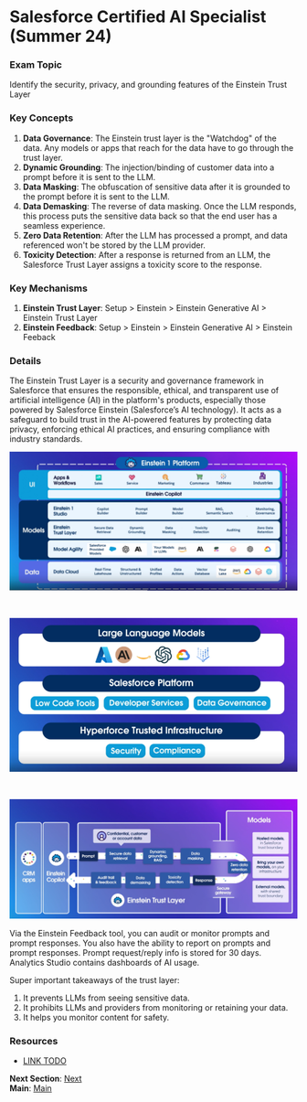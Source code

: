 # Salesforce Certified AI Specialist (Summer 24)

### Exam Topic
Identify the security, privacy, and grounding features of the Einstein Trust Layer

### Key Concepts
1. **Data Governance**: The Einstein trust layer is the "Watchdog" of the data. Any models or apps that reach for the data have to go through the trust layer. 
2. **Dynamic Grounding**: The injection/binding of customer data into a prompt before it is sent to the LLM.
3. **Data Masking**: The obfuscation of sensitive data after it is grounded to the prompt before it is sent to the LLM.
4. **Data Demasking**: The reverse of data masking. Once the LLM responds, this process puts the sensitive data back so that the end user has a seamless experience.
5. **Zero Data Retention**: After the LLM has processed a prompt, and data referenced won't be stored by the LLM provider.
6. **Toxicity Detection**: After a response is returned from an LLM, the Salesforce Trust Layer assigns a toxicity score to the response. 

### Key Mechanisms
1. **Einstein Trust Layer**: Setup > Einstein > Einstein Generative AI > Einstein Trust Layer
2. **Einstein Feedback**: Setup > Einstein > Einstein Generative AI > Einstein Feeback

### Details

The Einstein Trust Layer is a security and governance framework in Salesforce that ensures the responsible, ethical, and transparent use of artificial intelligence (AI) in the platform's products, especially those powered by Salesforce Einstein (Salesforce’s AI technology). It acts as a safeguard to build trust in the AI-powered features by protecting data privacy, enforcing ethical AI practices, and ensuring compliance with industry standards.


![Where the Einstein Trust Layer fits into the application stack.](../files/Layers.png)

<br />

![LLMs can be external to the platform](../files/Layers%202.png)

<br />

![Gen AI data flow through the trust layer](../files/data%20flow%201.png)

Via the Einstein Feedback tool, you can audit or monitor prompts and prompt responses.
You also have the ability to report on prompts and prompt responses.
Prompt request/reply info is stored for 30 days.
Analytics Studio contains dashboards of AI usage.

Super important takeaways of the trust layer:
1. It prevents LLMs from seeing sensitive data.
2. It prohibits LLMs and providers from monitoring or retaining your data.
3. It helps you monitor content for safety.






### Resources
- [LINK TODO](URL)

**Next Section**: [Next](./1.2.md)<br />
**Main**: [Main](../README.md)